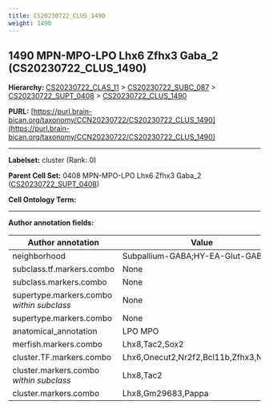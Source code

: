 ```yaml
---
title: CS20230722_CLUS_1490
weight: 1490
---
```

## 1490 MPN-MPO-LPO Lhx6 Zfhx3 Gaba_2 (CS20230722_CLUS_1490)
<b>Hierarchy: </b>
[CS20230722_CLAS_11](../CS20230722_CLAS_11) >
[CS20230722_SUBC_087](../CS20230722_SUBC_087) >
[CS20230722_SUPT_0408](../CS20230722_SUPT_0408) >
[CS20230722_CLUS_1490](../CS20230722_CLUS_1490)

**PURL:** [https://purl.brain-bican.org/taxonomy/CCN20230722/CS20230722_CLUS_1490](https://purl.brain-bican.org/taxonomy/CCN20230722/CS20230722_CLUS_1490)

---


**Labelset:** cluster (Rank: 0)

**Parent Cell Set:** 0408 MPN-MPO-LPO Lhx6 Zfhx3 Gaba_2 ([CS20230722_SUPT_0408](../CS20230722_SUPT_0408))



**Cell Ontology Term:** 

[MARKER GENES.]: #


---

[TRANSFERRED ANNOTATIONS.]: #


[AUTHOR ANNOTATION FIELDS.]: #


**Author annotation fields:**

| Author annotation | Value |
|-------------------|-------|
|neighborhood|Subpallium-GABA;HY-EA-Glut-GABA|
|subclass.tf.markers.combo|None|
|subclass.markers.combo|None|
|supertype.markers.combo _within subclass_|None|
|supertype.markers.combo|None|
|anatomical_annotation|LPO MPO|
|merfish.markers.combo|Lhx8,Tac2,Sox2|
|cluster.TF.markers.combo|Lhx6,Onecut2,Nr2f2,Bcl11b,Zfhx3,Npas1|
|cluster.markers.combo _within subclass_|Lhx8,Tac2|
|cluster.markers.combo|Lhx8,Gm29683,Pappa|
